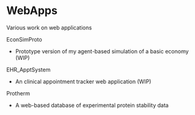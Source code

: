 # WebApps
Various work on web applications

EconSimProto
- Prototype version of my agent-based simulation of a basic economy (WIP)

EHR_ApptSystem
- An clinical appointment tracker web application (WIP)

Protherm
- A web-based database of experimental protein stability data
